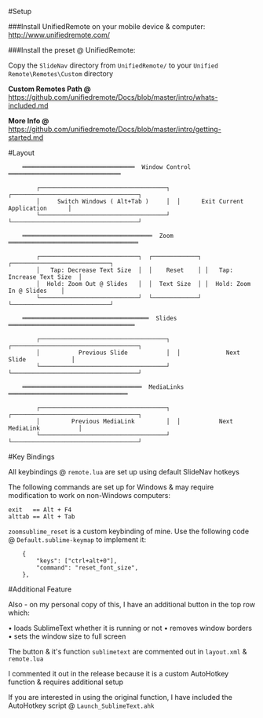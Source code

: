
#Setup

###Install UnifiedRemote on your mobile device & computer:
http://www.unifiedremote.com/

###Install the preset @ UnifiedRemote:

Copy the `SlideNav` directory from `UnifiedRemote/` to your `Unified Remote\Remotes\Custom` directory

**Custom Remotes Path @**
https://github.com/unifiedremote/Docs/blob/master/intro/whats-included.md

**More Info @**
https://github.com/unifiedremote/Docs/blob/master/intro/getting-started.md

#Layout
```
	════════════════════════════════  Window Control  ════════════════════════════════

		┌────────────────────────────────────┐  ┌────────────────────────────────────┐
		│     Switch Windows ( Alt+Tab )     │  │      Exit Current Application      │
		└────────────────────────────────────┘  └────────────────────────────────────┘

	═════════════════════════════════════  Zoom  ═════════════════════════════════════

		┌────────────────────────────┐  ┌─────────────┐ ┌────────────────────────────┐
		│   Tap: Decrease Text Size  │  │    Reset    │ │   Tap: Increase Text Size  │
		│  Hold: Zoom Out @ Slides   │  │  Text Size  │ │  Hold: Zoom In @ Slides    │
		└────────────────────────────┘  └─────────────┘ └────────────────────────────┘

	════════════════════════════════════  Slides  ════════════════════════════════════

		┌────────────────────────────────────┐  ┌────────────────────────────────────┐
		│           Previous Slide           │  │             Next Slide             │
		└────────────────────────────────────┘  └────────────────────────────────────┘

	══════════════════════════════════  MediaLinks  ══════════════════════════════════

		┌────────────────────────────────────┐  ┌────────────────────────────────────┐
		│         Previous MediaLink         │  │           Next MediaLink           │
		└────────────────────────────────────┘  └────────────────────────────────────┘
```
#Key Bindings

All keybindings @ `remote.lua` are set up using default SlideNav hotkeys

The following commands are set up for Windows & may require modification to work on non-Windows computers:
```
exit   == Alt + F4
alttab == Alt + Tab
```

`zoomsublime_reset` is a custom keybinding of mine. Use the following code @ `Default.sublime-keymap` to implement it:

```
	{
		"keys": ["ctrl+alt+0"],
		"command": "reset_font_size",
	},
```

#Additional Feature

Also - on my personal copy of this, I have an additional button in the top row which:

 • loads SublimeText whether it is running or not
 • removes window borders
 • sets the window size to full screen

The button & it's function `sublimetext` are commented out in `layout.xml` & `remote.lua`

I commented it out in the release because it is a custom AutoHotkey function & requires additional setup

If you are interested in using the original function, I have included the AutoHotkey script @ `Launch_SublimeText.ahk`

